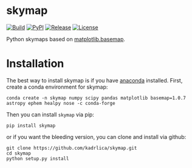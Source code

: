 # skymap

[![Build](https://img.shields.io/travis/kadrlica/skymap.svg)](https://travis-ci.org/kadrlica/skymap)
[![PyPI](https://img.shields.io/pypi/v/skymap.svg)](https://pypi.python.org/pypi/skymap)
[![Release](https://img.shields.io/github/release/kadrlica/skymap.svg)](../../releases)
[![License](https://img.shields.io/badge/license-MIT-blue.svg)](../../)

Python skymaps based on [matplotlib.basemap](http://matplotlib.org/basemap/).

# Installation

The best way to install skymap is if you have [anaconda](https://anaconda.org/) installed. First, create a conda environment for skymap:
```
conda create -n skymap numpy scipy pandas matplotlib basemap=1.0.7 astropy ephem healpy nose -c conda-forge
```

Then you can install `skymap` via pip:
```
pip install skymap
```
or if you want the bleeding version, you can clone and install via github:
```
git clone https://github.com/kadrlica/skymap.git
cd skymap
python setup.py install
```
